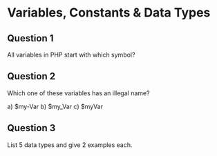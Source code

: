 Variables, Constants & Data Types
=================================

Question 1
----------

All variables in PHP start with which symbol?

Question 2
----------

Which one of these variables has an illegal name?

a) $my-Var
b) $my_Var
c) $myVar

Question 3
----------

List 5 data types and give 2 examples each.
